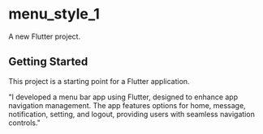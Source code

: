 # menu_style_1

A new Flutter project.

## Getting Started

This project is a starting point for a Flutter application.


"I developed a menu bar app using Flutter, designed to enhance app navigation management. The app features options for home, message, notification, setting, and logout, providing users with seamless navigation controls."  
